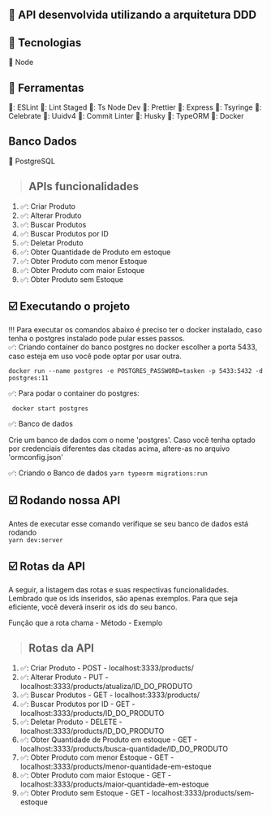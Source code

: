 ## :wrench: API desenvolvida utilizando a arquitetura DDD

## :wrench: Tecnologias

:red_circle: Node

## :wrench: Ferramentas

🔶: ESLint
🔶: Lint Staged
🔶: Ts Node Dev
🔶: Prettier
🔶: Express
🔶: Tsyringe
🔶: Celebrate
🔶: Uuidv4
🔶: Commit Linter
🔶: Husky
🔶: TypeORM
🔶: Docker

## Banco Dados

:paperclip: PostgreSQL

> ## APIs funcionalidades

1. ✅: Criar Produto
2. ✅: Alterar Produto
3. ✅: Buscar Produtos
4. ✅: Buscar Produtos por ID
5. ✅: Deletar Produto
6. ✅: Obter Quantidade de Produto em estoque
7. ✅: Obter Produto com menor Estoque
8. ✅: Obter Produto com maior Estoque
9. ✅: Obter Produto sem Estoque

## :ballot_box_with_check: Executando o projeto

!!! Para executar os comandos abaixo é preciso ter o docker instalado, caso tenha o postgres instalado pode pular esses passos.
</br>
✅: Criando container do banco postgres no docker
escolher a porta 5433, caso esteja em uso você pode optar por usar outra.
<br>

`docker run --name postgres -e POSTGRES_PASSWORD=tasken -p 5433:5432 -d postgres:11`

✅: Para podar o container do postgres:
<br>

` docker start postgres`

✅: Banco de dados

<p> Crie um banco de dados com o nome 'postgres'. Caso você tenha optado por credenciais diferentes das citadas acima, altere-as no arquivo 'ormconfig.json' </p>

✅: Criando o Banco de dados
`yarn typeorm migrations:run`

## :ballot_box_with_check: Rodando nossa API

Antes de executar esse comando verifique se seu banco de dados está rodando </br>
`yarn dev:server`

## :ballot_box_with_check: Rotas da API

<p>A seguir, a listagem das rotas e suas respectivas funcionalidades. Lembrado que os ids inseridos, são apenas exemplos. Para que seja eficiente, você deverá inserir os ids do seu banco.</p>

<p>Função que a rota chama - Método - Exemplo</p>

> ## Rotas da API

1. ✅: Criar Produto - POST - localhost:3333/products/
2. ✅: Alterar Produto - PUT - localhost:3333/products/atualiza/ID_DO_PRODUTO
3. ✅: Buscar Produtos - GET - localhost:3333/products/
4. ✅: Buscar Produtos por ID - GET - localhost:3333/products/ID_DO_PRODUTO
5. ✅: Deletar Produto - DELETE - localhost:3333/products/ID_DO_PRODUTO
6. ✅: Obter Quantidade de Produto em estoque - GET - localhost:3333/products/busca-quantidade/ID_DO_PRODUTO
7. ✅: Obter Produto com menor Estoque - GET - localhost:3333/products/menor-quantidade-em-estoque
8. ✅: Obter Produto com maior Estoque - GET - localhost:3333/products/maior-quantidade-em-estoque
9. ✅: Obter Produto sem Estoque - GET - localhost:3333/products/sem-estoque
